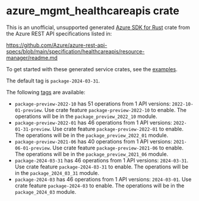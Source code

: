 # azure_mgmt_healthcareapis crate

This is an unofficial, unsupported generated [Azure SDK for Rust](https://github.com/Azure/azure-sdk-for-rust/tree/legacy) crate from the Azure REST API specifications listed in:

https://github.com/Azure/azure-rest-api-specs/blob/main/specification/healthcareapis/resource-manager/readme.md

To get started with these generated service crates, see the [examples](https://github.com/Azure/azure-sdk-for-rust/blob/legacy/services/README.md#examples).

The default tag is `package-2024-03-31`.

The following [tags](https://github.com/Azure/azure-sdk-for-rust/blob/legacy/services/tags.md) are available:

- `package-preview-2022-10` has 51 operations from 1 API versions: `2022-10-01-preview`. Use crate feature `package-preview-2022-10` to enable. The operations will be in the `package_preview_2022_10` module.
- `package-preview-2022-01` has 46 operations from 1 API versions: `2022-01-31-preview`. Use crate feature `package-preview-2022-01` to enable. The operations will be in the `package_preview_2022_01` module.
- `package-preview-2021-06` has 40 operations from 1 API versions: `2021-06-01-preview`. Use crate feature `package-preview-2021-06` to enable. The operations will be in the `package_preview_2021_06` module.
- `package-2024-03-31` has 46 operations from 1 API versions: `2024-03-31`. Use crate feature `package-2024-03-31` to enable. The operations will be in the `package_2024_03_31` module.
- `package-2024-03` has 46 operations from 1 API versions: `2024-03-01`. Use crate feature `package-2024-03` to enable. The operations will be in the `package_2024_03` module.